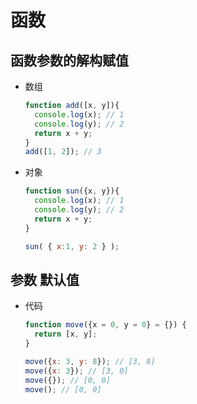 # 函数

## 函数参数的解构赋值

- 数组

    ```js
    function add([x, y]){
      console.log(x); // 1
      console.log(y); // 2
      return x + y;
    }
    add([1, 2]); // 3
    ```

- 对象

    ```js
    function sun({x, y}){
      console.log(x); // 1
      console.log(y); // 2
      return x + y;
    }

    sun( { x:1, y: 2 } );
    ```

## 参数 默认值

- 代码

    ```js
    function move({x = 0, y = 0} = {}) {
      return [x, y];
    }

    move({x: 3, y: 8}); // [3, 8]
    move({x: 3}); // [3, 0]
    move({}); // [0, 0]
    move(); // [0, 0]
    ```
